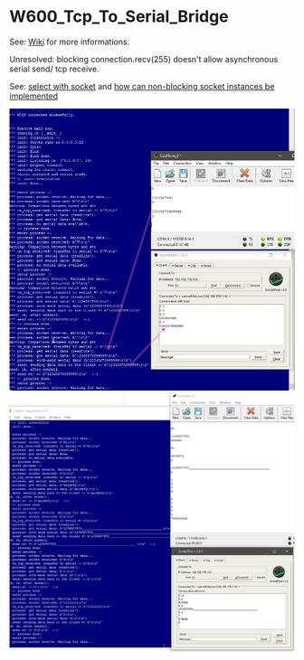 # W600_Tcp_To_Serial_Bridge
See: [Wiki](https://github.com/juergs/W600_Tcp_To_Serial_Bridge/wiki) for more informations.


Unresolved: blocking connection.recv(255) doesn't allow asynchronous serial send/ tcp receive.

See: [select with socket](https://steelkiwi.com/blog/working-tcp-sockets/) and [how can non-blocking socket instances be implemented](https://forum.micropython.org/viewtopic.php?t=4211)


<img src="https://github.com/juergs/W600_Tcp_To_Serial_Bridge/blob/master/MapleSDuino-Serial_Bridge_W600.png" width="800"/>

<img src="https://github.com/juergs/W600_Tcp_To_Serial_Bridge/blob/master/W600_Tcp_To_Serial_Bridge.png" width="800"/>
